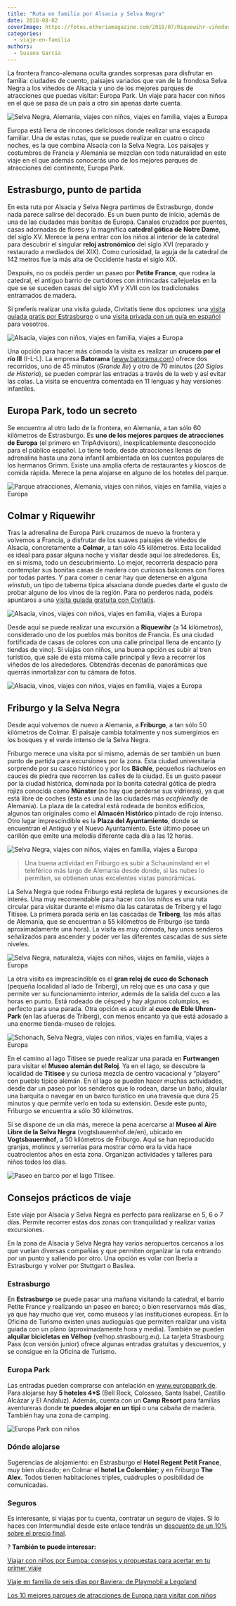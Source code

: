 ```yaml
---
title: "Ruta en familia por Alsacia y Selva Negra"
date: 2018-08-02
coverImage: https://fotos.etheriamagazine.com/2018/07/Riquewihr-viñedos-e1557596568371.jpg
categories: 
  - viaje-en-familia
authors: 
  - Susana García
---
```


La frontera franco-alemana oculta grandes sorpresas para disfrutar en familia: ciudades 
de cuento, paisajes variados que van de la frondosa Selva Negra a los viñedos de Alsacia 
y uno de los mejores parques de atracciones que puedas visitar: Europa Park. Un viaje 
para hacer con niños en el que se pasa de un país a otro sin apenas darte cuenta. 

![Selva Negra, Alemania, viajes con niños, viajes en familia, viajes a Europa](https://fotos.etheriamagazine.com/2018/07/Cataratas-Triberg-bosque-e1557596453457.jpg "Bosque junto a las cascadas de Triberg. © Susana García")

Europa está llena de rincones deliciosos donde realizar una escapada familiar. Una de 
estas rutas, que se puede realizar en cuatro o cinco noches, es la que combina Alsacia 
con la Selva Negra. Los paisajes y costumbres de Francia y Alemania se mezclan con toda 
naturalidad en este viaje en el que además conocerás uno de los mejores parques de 
atracciones del continente, Europa Park. 

## Estrasburgo, punto de partida

En esta ruta por Alsacia y Selva Negra partimos de Estrasburgo, donde nada parece 
salirse del decorado. Es un buen punto de inicio, además de una de las ciudades más 
bonitas de Europa. Canales cruzados por puentes, casas adornadas de flores y la 
magnífica **catedral gótica de Notre Dame**, del siglo XV. Merece la pena entrar con los 
niños al interior de la catedral para descubrir el singular **reloj astronómico** del 
siglo XVI (reparado y restaurado a mediados del XIX). Como curiosidad, la aguja de la 
catedral de 142 metros fue la más alta de Occidente hasta el siglo XIX. 

Después, no os podéis perder un paseo por **Petite France**, que rodea la catedral, el 
antiguo barrio de curtidores con intrincadas callejuelas en la que se se suceden casas 
del siglo XVI y XVII con los tradicionales entramados de madera. 

Si preferís realizar una visita guiada, Civitatis tiene dos opciones: una [visita guiada 
gratis por 
Estrasburgo](https://www.civitatis.com/es/estrasburgo/free-tour-estrasburgo/?aid=10211) 
o una [visita privada con un guía en 
español](https://www.civitatis.com/es/estrasburgo/tour-privado-estrasburgo/?aid=10211) 
para vosotros. 

![Alsacia, viajes con niños, viajes en familia, viajes a Europa](https://fotos.etheriamagazine.com/2018/07/Estrasburgo-e1557596480300.jpg "En Estrasburgo es habitual moverse en bicicleta. © SG")

Una opción para hacer más cómoda la visita es realizar un **crucero por el río Ill** 
(I-L-L). La empresa **Batorama** (www.batorama.com) ofrece dos recorridos, uno de 45 
minutos (_Grande Île_) y otro de 70 minutos (_20 Siglos de Historia_), se pueden comprar 
las entradas a través de la web y así evitar las colas. La visita se encuentra comentada 
en 11 lenguas y hay versiones infantiles. 

## Europa Park, todo un secreto

Se encuentra al otro lado de la frontera, en Alemania, a tan sólo 60 kilómetros de 
Estrasburgo. Es **uno de los mejores parques de atracciones de Europa** (el primero en 
TripAdvisors), inexplicablemente desconocido para el público español. Lo tiene todo, 
desde atracciones llenas de adrenalina hasta una zona infantil ambientada en los cuentos 
populares de los hermanos Grimm. Existe una amplia oferta de restaurantes y kioscos de 
comida rápida. Merece la pena alojarse en alguno de los hoteles del parque. 

![Parque atracciones, Alemania, viajes con niños, viajes en familia, viajes a Europa](https://fotos.etheriamagazine.com/2018/07/Pegasus-Europa-Park-e1557596520685.jpg "Atracción Pegasus de Europa Park. © Europa Park.")

## Colmar y Riquewihr

Tras la adrenalina de Europa Park cruzamos de nuevo la frontera y volvemos a Francia, a 
disfrutar de los suaves paisajes de viñedos de Alsacia, concretamente a **Colmar**, a 
tan sólo 45 kilómetros. Esta localidad es ideal para pasar alguna noche y visitar desde 
aquí los alrededores. Es, en sí misma, todo un descubrimiento. Lo mejor, recorrerla 
despacio para contemplar sus bonitas casas de madera con curiosos balcones con flores 
por todas partes. Y para comer o cenar hay que detenerse en alguna _winstub_, un tipo de 
taberna típica alsaciana donde puedes darte el gusto de probar alguno de los vinos de la 
región. Para no perderos nada, podéis apuntaros a una [visita guiada gratuita con 
Civitatis](https://www.civitatis.com/es/colmar/free-tour-colmar/?aid=10211). 

![Alsacia, vinos, viajes con niños, viajes en familia, viajes a Europa](https://fotos.etheriamagazine.com/2018/07/Colmar-e1557596546391.jpg "En Colmar son típicas las casas con entramados de madera y las tiendas de productos gastronómicos. © SG")

Desde aquí se puede realizar una excursión a **Riquewihr** (a 14 kilómetros), 
considerado uno de los pueblos más bonitos de Francia. Es una ciudad fortificada de 
casas de colores con una calle principal llena de encanto (y tiendas de vino). Si viajas 
con niños, una buena opción es subir al tren turístico, que sale de esta misma calle 
principal y lleva a recorrer los viñedos de los alrededores. Obtendrás decenas de 
panorámicas que querrás inmortalizar con tu cámara de fotos. 

![Alsacia, vinos, viajes con niños, viajes en familia, viajes a Europa](https://fotos.etheriamagazine.com/2018/07/Riquewihr-viñedos-e1557596568371.jpg "Vista de Riquewihr desde los viñedos. © SG")

## Friburgo y la Selva Negra

Desde aquí volvemos de nuevo a Alemania, a **Friburgo**, a tan sólo 50 kilómetros de 
Colmar. El paisaje cambia totalmente y nos sumergimos en los bosques y el verde intenso 
de la Selva Negra. 

Friburgo merece una visita por sí mismo, además de ser también un buen punto de partida 
para excursiones por la zona. Esta ciudad universitaria sorprende por su casco histórico 
y por los **Bächle**, pequeños riachuelos en cauces de piedra que recorren las calles de 
la ciudad. Es un gusto pasear por la ciudad histórica, dominada por la bonita catedral 
gótica de piedra rojiza conocida como **Münster** (no hay que perderse sus vidrieras), 
ya que está libre de coches (esta es una de las ciudades más _ecofriendly_ de Alemania). 
La plaza de la catedral está rodeada de bonitos edificios, algunos tan originales como 
el **Almacén Histórico** pintado de rojo intenso. Otro lugar imprescindible es la 
**Plaza del Ayuntamiento**, donde se encuentran el Antiguo y el Nuevo Ayuntamiento. Este 
último posee un carillón que emite una melodía diferente cada día a las 12 horas. 

![Selva Negra, viajes con niños, viajes en familia, viajes a Europa](https://fotos.etheriamagazine.com/2018/07/Friburgo-e1557596592507.jpg "Plaza en Friburgo (Alemania). © SG")

> Una buena actividad en Friburgo es subir a Schauninsland en el teleférico más largo de 
> Alemania desde donde, si las nubes lo permiten, se obtienen unas excelentes vistas 
> panorámicas. 

La Selva Negra que rodea Friburgo está repleta de lugares y excursiones de interés. Una 
muy recomendable para hacer con los niños es una ruta circular para visitar durante el 
mismo día las cataratas de Triberg y el lago Titisee. La primera parada sería en las 
cascadas de **Triberg**, las más altas de Alemania, que se encuentran a 55 kilómetros de 
Friburgo (se tarda aproximadamente una hora). La visita es muy cómoda, hay unos senderos 
señalizados para ascender y poder ver las diferentes cascadas de sus siete niveles. 

![Selva Negra, naturaleza, viajes con niños, viajes en familia, viajes a Europa](https://fotos.etheriamagazine.com/2018/07/Cascadas-Triberg-e1557596619446.jpg "Cascadas de Triberg. © SG")

La otra visita es imprescindible es el **gran reloj de cuco de Schonach** (pequeña 
localidad al lado de Triberg), un reloj que es una casa y que permite ver su 
funcionamiento interior, además de la salida del cuco a las horas en punto. Está rodeado 
de césped y hay algunos columpios, es perfecto para una parada. Otra opción es acudir al 
**cuco de Eble Uhren-Park** (en las afueras de Triberg), con menos encanto ya que está 
adosado a una enorme tienda-museo de relojes. 

![Schonach, Selva Negra, viajes con niños, viajes en familia, viajes a Europa](https://fotos.etheriamagazine.com/2018/07/Reloj-de-cuco-Triberg-e1557596647729.jpg "Reloj de cuco de Schonach, cerca de Triberg. © SG")

En el camino al lago Titisee se puede realizar una parada en **Furtwangen** para visitar 
el **Museo alemán del Reloj**. Ya en el lago, se descubre la localidad de **Titisee** y 
su curiosa mezcla de centro vacacional y “playero” con pueblo típico alemán. En el lago 
se pueden hacer muchas actividades, desde dar un paseo por los senderos que lo rodean, 
darse un baño, alquilar una barquita o navegar en un barco turístico en una travesía que 
dura 25 minutos y que permite verlo en toda su extensión. Desde este punto, Friburgo se 
encuentra a sólo 30 kilómetros. 

Si se dispone de un día más, merece la pena acercarse al **Museo al Aire Libre de la 
Selva Negra** (vogtsbauernhof.de/en), ubicado en **Vogtsbauernhof**, a 50 kilómetros de 
Friburgo. Aquí se han reproducido granjas, molinos y serrerías para mostrar cómo era la 
vida hace cuatrocientos años en esta zona. Organizan actividades y talleres para niños 
todos los días. 

![Paseo en barco por el lago Titisee.](https://fotos.etheriamagazine.com/2018/08/Alsacia-Selva-Negra-Titisse.jpg "Paseo en barco por el lago Titisee. © SG")

## Consejos prácticos de viaje

Este viaje por Alsacia y Selva Negra es perfecto para realizarse en 5, 6 o 7 días. 
Permite recorrer estas dos zonas con tranquilidad y realizar varias excursiones. 

En la zona de Alsacia y Selva Negra hay varios aeropuertos cercanos a los que vuelan 
diversas compañías y que permiten organizar la ruta entrando por un punto y saliendo por 
otro. Una opción es volar con Iberia a Estrasburgo y volver por Stuttgart o Basilea. 

### Estrasburgo

En **Estrasburgo** se puede pasar una mañana visitando la catedral, el barrio Petite 
France y realizando un paseo en barco; o bien reservarnos más días, ya que hay mucho que 
ver, como museos y las instituciones europeas. En la Oficina de Turismo existen unas 
audioguías que permiten realizar una visita guiada con un plano (aproximadamente hora y 
media). También se pueden **alquilar bicicletas en Vélhop** (velhop.strasbourg.eu). La 
tarjeta Strasbourg Pass (con versión junior) ofrece algunas entradas gratuitas y 
descuentos, y se consigue en la Oficina de Turismo. 

### Europa Park

Las entradas pueden comprarse con antelación en www.europapark.de. Para alojarse hay **5 
hoteles 4\*S** (Bell Rock, Colosseo, Santa Isabel, Castillo Alcázar y El Andaluz). 
Además, cuenta con un **Camp Resort** para familias aventureras donde **te puedes alojar 
en un tipi** o una cabaña de madera. También hay una zona de camping. 

![Europa Park con niños](https://fotos.etheriamagazine.com/2018/08/europa-park-con-ninos.jpg "Europa Park es un parque de atracciones perfecto para ir con niños. © SG")

### Dónde alojarse

Sugerencias de alojamiento: en Estrasburgo el **Hotel Regent Petit France**, muy bien 
ubicado; en Colmar el **hotel Le Colombier**; y en Friburgo **The Alex**. Todos tienen 
habitaciones triples, cuádruples o posibilidad de comunicadas. 

### Seguros

Es interesante, si viajas por tu cuenta, contratar un seguro de viajes. Si lo haces con 
Intermundial desde este enlace tendrás un [descuento de un 10% sobre el precio 
final](https://www.intermundial.es/afiliados/seguros-de-viaje?tduid=ffe016af24240d209d907c9872dd27dc&utm_source=Tradedoubler&utm_medium=1&utm_campaign=General&utm_content=3132464&utm_term=23930012). 

? **También te puede interesar:** 

[Viajar con niños por Europa: consejos y propuestas para acertar en tu primer 
viaje](https://etheriamagazine.com/2021/02/02/viajar-con-ninos-por-europa-consejos-y-propuestas/) 

[Viaje en familia de seis días por Baviera: de Playmobil a 
Legoland](https://etheriamagazine.com/2019/06/12/viaje-en-familia-parques-alemania-playmobil-legoland/) 

[Los 10 mejores parques de atracciones de Europa para visitar con 
niños](https://etheriamagazine.com/2018/07/09/los-10-mejores-parques-de-atracciones-de-europa-para-visitar-con-familia/)
